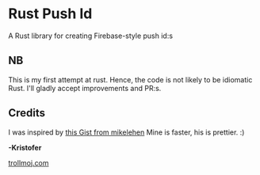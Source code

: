# Rust Push Id
A Rust library for creating Firebase-style push id:s

## NB
This is my first attempt at rust. Hence, the code is not likely to be idiomatic Rust. I'll gladly accept improvements and PR:s.

## Credits
I was inspired by [this Gist from mikelehen](https://gist.github.com/mikelehen/3596a30bd69384624c11)
Mine is faster, his is prettier. :)

**-Kristofer**

[trollmoj.com](https://trollmoj.com/#blog)
